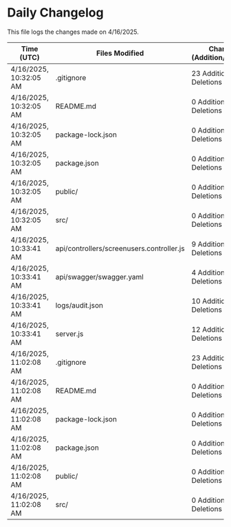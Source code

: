 # Daily Changelog

This file logs the changes made on 4/16/2025.

| Time (UTC)             | Files Modified                    | Changes (Addition/Deletion) |
|------------------------|-----------------------------------|-----------------------------|
| 4/16/2025, 10:32:05 AM | .gitignore | 23 Additions & 0 Deletions |
| 4/16/2025, 10:32:05 AM | README.md | 0 Additions & 0 Deletions |
| 4/16/2025, 10:32:05 AM | package-lock.json | 0 Additions & 0 Deletions |
| 4/16/2025, 10:32:05 AM | package.json | 0 Additions & 0 Deletions |
| 4/16/2025, 10:32:05 AM | public/ | 0 Additions & 0 Deletions |
| 4/16/2025, 10:32:05 AM | src/ | 0 Additions & 0 Deletions |
| 4/16/2025, 10:33:41 AM | api/controllers/screenusers.controller.js | 9 Additions & 9 Deletions|
| 4/16/2025, 10:33:41 AM | api/swagger/swagger.yaml | 4 Additions & 4 Deletions|
| 4/16/2025, 10:33:41 AM | logs/audit.json | 10 Additions & 10 Deletions|
| 4/16/2025, 10:33:41 AM | server.js | 12 Additions & 12 Deletions|
| 4/16/2025, 11:02:08 AM | .gitignore | 23 Additions & 0 Deletions|
| 4/16/2025, 11:02:08 AM | README.md | 0 Additions & 0 Deletions|
| 4/16/2025, 11:02:08 AM | package-lock.json | 0 Additions & 0 Deletions|
| 4/16/2025, 11:02:08 AM | package.json | 0 Additions & 0 Deletions|
| 4/16/2025, 11:02:08 AM | public/ | 0 Additions & 0 Deletions|
| 4/16/2025, 11:02:08 AM | src/ | 0 Additions & 0 Deletions|
